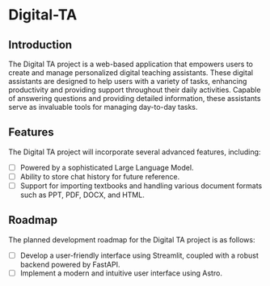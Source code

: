 <!--
 * @Author: hibana2077 hibana2077@gmail.com
 * @Date: 2024-05-05 10:00:24
 * @LastEditors: hibana2077 hibana2077@gmail.com
 * @LastEditTime: 2024-05-05 10:40:10
 * @FilePath: \Digital-TA\README.md
 * @Description: 
-->
# Digital-TA

## Introduction

The Digital TA project is a web-based application that empowers users to create and manage personalized digital teaching assistants. These digital assistants are designed to help users with a variety of tasks, enhancing productivity and providing support throughout their daily activities. Capable of answering questions and providing detailed information, these assistants serve as invaluable tools for managing day-to-day tasks.

## Features

The Digital TA project will incorporate several advanced features, including:

- [ ] Powered by a sophisticated Large Language Model.
- [ ] Ability to store chat history for future reference.
- [ ] Support for importing textbooks and handling various document formats such as PPT, PDF, DOCX, and HTML.

## Roadmap

The planned development roadmap for the Digital TA project is as follows:

- [ ] Develop a user-friendly interface using Streamlit, coupled with a robust backend powered by FastAPI.
- [ ] Implement a modern and intuitive user interface using Astro.
